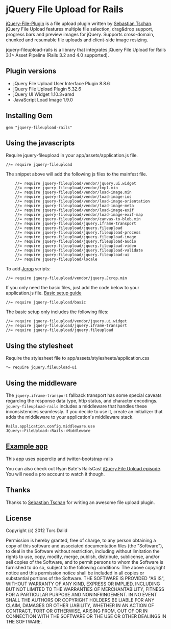 # jQuery File Upload for Rails

[jQuery-File-Plugin](https://github.com/blueimp/jQuery-File-Upload) is a file upload plugin written by [Sebastian Tschan](https://github.com/blueimp). jQuery File Upload features multiple file selection, drag&drop support, progress bars and preview images for jQuery. Supports cross-domain, chunked and resumable file uploads and client-side image resizing.

jquery-fileupload-rails is a library that integrates jQuery File Upload for Rails 3.1> Asset Pipeline (Rails 3.2 and 4.0 supported).

## Plugin versions

* jQuery File Upload User Interface Plugin 8.8.6
* jQuery File Upload Plugin 5.32.6
* jQuery UI Widget 1.10.3+amd
* JavaScript Load Image 1.9.0

## Installing Gem

    gem "jquery-fileupload-rails"

## Using the javascripts

Require jquery-fileupload in your app/assets/application.js file.

    //= require jquery-fileupload

The snippet above will add the following js files to the mainfest file.

		//= require jquery-fileupload/vendor/jquery.ui.widget
		//= require jquery-fileupload/vendor/tmpl.min
		//= require jquery-fileupload/vendor/load-image.min
		//= require jquery-fileupload/vendor/load-image-ios
		//= require jquery-fileupload/vendor/load-image-orientation
		//= require jquery-fileupload/vendor/load-image-meta
		//= require jquery-fileupload/vendor/load-image-exif
		//= require jquery-fileupload/vendor/load-image-exif-map
		//= require jquery-fileupload/vendor/canvas-to-blob.min
		//= require jquery-fileupload/jquery.iframe-transport
		//= require jquery-fileupload/jquery.fileupload
		//= require jquery-fileupload/jquery.fileupload-process
		//= require jquery-fileupload/jquery.fileupload-image
		//= require jquery-fileupload/jquery.fileupload-audio
		//= require jquery-fileupload/jquery.fileupload-video
		//= require jquery-fileupload/jquery.fileupload-validate
		//= require jquery-fileupload/jquery.fileupload-ui
		//= require jquery-fileupload/locale

To add [Jcrop](https://github.com/tapmodo/Jcrop) scripts:

    //= require jquery-fileupload/vendor/jquery.Jcrop.min

If you only need the basic files, just add the code below to your application.js file. [Basic setup guide](https://github.com/blueimp/jQuery-File-Upload/wiki/Basic-plugin)

    //= require jquery-fileupload/basic

The basic setup only includes the following files:

    //= require jquery-fileupload/vendor/jquery.ui.widget
    //= require jquery-fileupload/jquery.iframe-transport
    //= require jquery-fileupload/jquery.fileupload

## Using the stylesheet

Require the stylesheet file to app/assets/stylesheets/application.css

    *= require jquery.fileupload-ui

## Using the middleware

The `jquery.iframe-transport` fallback transport has some special caveats regarding the response data type, http status, and character encodings. `jquery-fileupload-rails` includes a middleware that handles these inconsistencies seamlessly. If you decide to use it, create an initializer that adds the middleware to your application's middleware stack.

    Rails.application.config.middleware.use JQuery::FileUpload::Rails::Middleware

## [Example app](https://github.com/tors/jquery-fileupload-rails-paperclip-example)
This app uses paperclip and twitter-bootstrap-rails

You can also check out Ryan Bate's RailsCast [jQuery File Upload episode](http://railscasts.com/episodes/381-jquery-file-upload). You will
need a pro account to watch it though.


## Thanks
Thanks to [Sebastian Tschan](https://github.com/blueimp) for writing an awesome file upload plugin.

## License
Copyright (c) 2012 Tors Dalid

Permission is hereby granted, free of charge, to any person obtaining a copy of this software and associated documentation files (the "Software"), to deal in the Software without restriction, including without limitation the rights to use, copy, modify, merge, publish, distribute, sublicense, and/or sell copies of the Software, and to permit persons to whom the Software is furnished to do so, subject to the following conditions:
The above copyright notice and this permission notice shall be included in all copies or substantial portions of the Software.
THE SOFTWARE IS PROVIDED "AS IS", WITHOUT WARRANTY OF ANY KIND, EXPRESS OR IMPLIED, INCLUDING BUT NOT LIMITED TO THE WARRANTIES OF MERCHANTABILITY, FITNESS FOR A PARTICULAR PURPOSE AND NONINFRINGEMENT. IN NO EVENT SHALL THE AUTHORS OR COPYRIGHT HOLDERS BE LIABLE FOR ANY CLAIM, DAMAGES OR OTHER LIABILITY, WHETHER IN AN ACTION OF CONTRACT, TORT OR OTHERWISE, ARISING FROM, OUT OF OR IN CONNECTION WITH THE SOFTWARE OR THE USE OR OTHER DEALINGS IN THE SOFTWARE.
